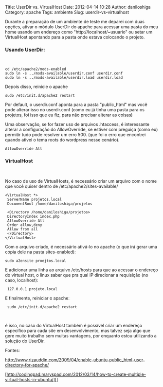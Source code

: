 Title: UserDir vs. VirtualHost
Date: 2012-04-14 10:28
Author: daniloshiga
Category: apache
Tags: ambiente
Slug: userdir-vs-virtualhost

Durante a preparação de um ambiente de teste me deparei com duas opções,
ativar o módulo UserDir do apache para acessar uma pasta do meu home
usando um endereço como "http://localhost/\~usuario" ou setar um
VirtualHost apontando para a pasta onde estava colocando o projeto.

### Usando UserDir:

 

    cd /etc/apache2/mods-enabled
    sudo ln -s ../mods-available/userdir.conf userdir.conf
    sudo ln -s ../mods-available/userdir.load userdir.load

Depois disso, reinicie o apache

    sudo /etc/init.d/apache2 restart

Por default, o userdir.conf aponta para a pasta "public\_html" mas você
pode alterar isso no userdir.conf (como eu já tinha uma pasta para os
projetos, foi isso que eu fiz, para não precisar alterar as coisas)

Uma observação, se for fazer uso de arquivos .htaccess, é interessante
alterar a configuração do AllowOverride, se estiver com preguiça (como
eu) permitir tudo pode resolver um erro 500. (que foi o erro que
encontrei quando ativei o tema roots do wordpress nesse cenário).

    AllowOverride All

### VirtualHost

 

No caso de uso de VirtualHosts, é necessário criar um arquivo com o nome
que você quiser dentro de /etc/apache2/sites-available/

    <VirtualHost *>
     ServerName projetos.local
     DocumentRoot /home/daniloshiga/projetos

     <Directory /home/daniloshiga/projetos>
     DirectoryIndex index.php
     AllowOverride All
     Order allow,deny
     Allow from all
     </Directory>
    </VirtualHost>

Com o arquivo criado, é necessário ativá-lo no apache (o que irá gerar
uma cópia dele na pasta sites-enabled):

    sudo a2ensite proejtos.local

E adicionar uma linha ao arquivo /etc/hosts para que ao acessar o
endereço do virtual host, o linux saber que pra qual IP direcionar a
requisição (no caso, localhost):

     127.0.0.1 projeto.local

E finalmente, reiniciar o apache:

     sudo /etc/init.d/apache2 restart

 

é isso, no caso do VirtualHost também é possível criar um endereço
específico para cada site em desenvolvimento, mas talvez seja algo que
gere muito trabalho sem muitas vantagens, por enquanto estou utilizando
a solução do UserDir.

Fontes:

<http://www.rizauddin.com/2009/04/enable-ubuntu-public_html-user-directory-for-apache/>  

[http://codingpad.maryspad.com/2012/03/14/how-to-create-multiple-virtual-hosts-in-ubuntu/][]

[http://codingpad.maryspad.com/2012/03/14/how-to-create-multiple-virtual-hosts-in-ubuntu/]:
http://www.rizauddin.com/2009/04/enable-ubuntu-public_html-user-directory-for-apache/
